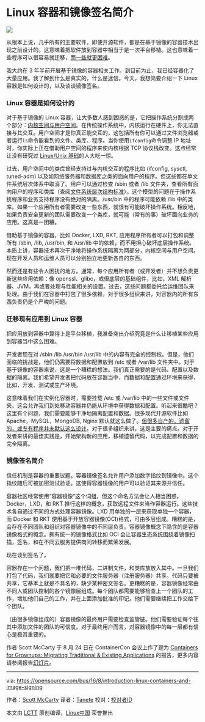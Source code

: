Linux 容器和镜像签名简介
====================

![](https://opensource.com/sites/default/files/styles/image-full-size/public/images/business/containers_2015-1-osdc-lead.png?itok=E1imOYe4)

从根本上说，几乎所有的主要软件，即使开源软件，都是在基于镜像的容器技术出现之前设计的。这意味着把软件放到容器中相当于是一次平台移植。这也意味着一些程序可以很容易就迁移，[而一些就更困难][1]。

我大约在 3 年半前开展基于镜像的容器相关工作。到目前为止，我已经容器化了大量应用。我了解到什么是真实的，什么是迷信。今天，我想简要介绍一下 Linux 容器是如何设计的，以及谈谈镜像签名。

### Linux 容器是如何设计的

对于基于镜像的 Linux 容器，让大多数人感到困惑的是，它把操作系统分割成两个部分：[内核空间与用户空间][2]。在传统操作系统中，内核运行在硬件上，你无法直接与其交互。用户空间才是你真正能交互的，这包括所有你可以通过文件浏览器或者运行`ls`命令能看到的文件、类库、程序。当你使用`ifconfig`命令调整 IP 地址时，你实际上正在借助用户空间的程序来使内核根据 TCP 协议栈改变。这点经常让没有研究过 [Linux/Unix 基础][3]的人大吃一惊。

过去，用户空间中的类库曾经支持过与内核交互的程序比如 (ifconfig, sysctl, tuned-adm) 以及如网络服务器和数据库之类的面向用户的程序。但这些都在单文件系统层次体系中取消了。用户可以通过检查 /sbin 或者 /lib 文件夹，查看所有面向用户的程序和类库（查阅[文件系统层次结构标准][4]）。这个模型的问题在于操作系统程序和业务支持程序没有绝对的隔离。/usr/bin 中的程序可能依赖 /lib 中的类库。如果一个应用所有者需要改变一些东西，就很有可能破坏操作系统。相反地，如果负责安全更新的团队需要改变一个类库，就可能（常有的事）破坏面向业务的应用。这真是一团糟。

借助基于镜像的容器，比如 Docker, LXD, RKT, 应用程序所有者可以打包和调整所有 /sbin, /lib, /usr/bin, 和 /usr/lib 中的依赖，而不用担心破坏底层操作系统。本质上讲，容器技术再次干净地将操作系统隔离为两部分，内核空间与用户空间。现在开发人员和运维人员可以分别独立地更新各自的东西。

然而还是有些令人困扰的地方。通常，每个应用所有者（或开发者）并不想负责更新这些应用依赖：像 openssl、glibc，或很底层的基础组件，比如，XML 解析器、JVM，再或者处理与性能相关的设置。过去，这些问题都委托给运维团队来处理。由于我们在容器中打包了很多依赖，对于很多组织来讲，对容器内的所有东西负责仍是个严峻的问题。

### 迁移现有应用到 Linux 容器

把应用放到容器中算得上是平台移植，我准备突出介绍究竟是什么让移植某些应用到容器当中这么困难。

开发者现在对 /sbin /lib /usr/bin /usr/lib 中的内容有完全的控制权。但是，他们面临的挑战是，他们仍需要将数据和配置放到 /etc 或者 /var/lib 文件夹中。对于基于镜像的容器来说，这是一个糟糕的想法。我们真正需要的是代码、配置以及数据的隔离。我们希望开发者把代码放在容器当中，而数据和配置通过环境来获得，比如，开发、测试或生产环境。

这意味着我们在实例化容器时，需要挂载 /etc 或 /var/lib 中的一些文件或文件夹。这会允许我们到处移动容器并仍能从环境中获得数据和配置。听起来很酷吧？这里有个问题，我们需要能够干净地隔离配置和数据。很多现代开源软件比如 Apache，MySQL，MongoDB, Nginx 默认就这么做了。[但很多自产的，遗留的，或专有程序并未默认这么设计][5]。对于很多组织来讲，这是主要的痛点。对于开发者来讲的最佳实践是，开始架构新的应用，移植遗留代码，以完成配置和数据的完全隔离。

### 镜像签名简介

信任机制是容器的重要议题。容器镜像签名允许用户添加数字指纹到镜像中。这个指纹随后可被加密测试验证。这使得容器镜像的用户可以验证其来源并信任。

容器社区经常使用“容器镜像”这个词组，但这个命名方法会让人相当困惑。Docker，LXD，和 RKT 推行这样的概念，获取远程文件来当作容器运行。这些技术各自通过不同的方式处理容器镜像。LXD 用单独的一层来获取单独一个容器，而 Docker 和 RKT 使用基于开放容器镜像(OCI)格式，可由多层组成。糟糕的是，会存在不同团队和组织对容器镜像中的不同层负责。容器镜像概念下隐含的是容器镜像格式的概念。拥有统一的镜像格式比如 OCI 会让容器生态系统围绕着镜像扫描，签名，和在不同云服务提供商间转移而繁荣发展。

现在谈到签名了。

容器存在一个问题，我们把一堆代码，二进制文件，和类库放放入其中。一旦我们打包了代码，我们就要把它和必要的文件服务器（注册服务器）共享。代码只要被共享，它基本上就是不具名的，缺少某种密文签名。更糟糕的是，容器镜像经常由不同人或团队控制的各个镜像层组成。每个团队都需要能够检查上一个团队的工作，增加他们自己的工作，并在上面添加批准的印记。他们需要继续把工作交给下个团队。

（由很多镜像组成的）容器镜像的最终用户需要检查监管链。他们需要验证每个往其中添加文件的团队的可信度。对于最终用户而言，对容器镜像中的每一层都有信心是极其重要的。

作者 Scott McCarty 于 8 月 24 日在 ContainerCon 会议上作了题为 [Containers for Grownups: Migrating Traditional & Existing Applications][6] 的报告，更多内容请参阅报告[幻灯片][7]。

--------------------------------------------------------------------------------

via:  https://opensource.com/bus/16/8/introduction-linux-containers-and-image-signing

作者：[Scott McCarty][a]
译者：[Tanete](https://github.com/Tanete)
校对：[校对者ID](https://github.com/校对者ID)

本文由 [LCTT](https://github.com/LCTT/TranslateProject) 原创编译，[Linux中国](https://linux.cn/) 荣誉推出

[a]: https://opensource.com/users/fatherlinux
[1]: http://rhelblog.redhat.com/2016/04/21/architecting-containers-part-4-workload-characteristics-and-candidates-for-containerization/
[2]: http://rhelblog.redhat.com/2015/07/29/architecting-containers-part-1-user-space-vs-kernel-space/
[3]: http://rhelblog.redhat.com/tag/architecting-containers/
[4]: https://en.wikipedia.org/wiki/Filesystem_Hierarchy_Standard
[5]: http://rhelblog.redhat.com/2016/04/21/architecting-containers-part-4-workload-characteristics-and-candidates-for-containerization/
[6]: https://lcccna2016.sched.org/event/7JUc/containers-for-grownups-migrating-traditional-existing-applications-scott-mccarty-red-hat
[7]: http://schd.ws/hosted_files/lcccna2016/91/Containers%20for%20Grownups_%20Migrating%20Traditional%20%26%20Existing%20Applications.pdf
